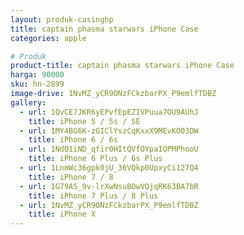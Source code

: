 ```yaml
---
layout: produk-casinghp
title: captain phasma starwars iPhone Case
categories: apple

# Produk
product-title: captain phasma starwars iPhone Case
harga: 90000
sku: hn-2899
image-drive: 1NvMZ_yCR9ONzFCkzbarPX_P9emlfTDBZ
gallery:
  - url: 1QvCE7JKR6yEPvfEpEZIVPuua7OU9AUhJ
    title: iPhone 5 / 5s / SE
  - url: 1MY4BG6K-zGIClYszCqKxxX9MEvKO03DW
    title: iPhone 6 / 6s
  - url: 1NdQ1iND_qfir0HItQVfOYpaIQPMPhooU
    title: iPhone 6 Plus / 6s Plus
  - url: 1LnmWc36gpk0jU_36VQkp0UpxyCi127Q4
    title: iPhone 7 / 8
  - url: 1G79AS_9v-lrXwNsuBOwVQjqRK63BA7bR
    title: iPhone 7 Plus / 8 Plus
  - url: 1NvMZ_yCR9ONzFCkzbarPX_P9emlfTDBZ
    title: iPhone X
---
```


